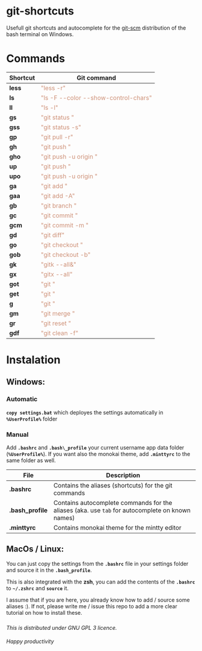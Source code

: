 # git-shortcuts
Usefull git shortcuts and autocomplete for the [git-scm](https://git-scm.com/download/win) distribution of the bash terminal on Windows.


# Commands
**Shortcut** | **Git command**
---          | ---
**less**     | <span style="color: #CE9178">"less -r"</span>
**ls**       | <span style="color: #CE9178"> "ls -F --color --show-control-chars"</span>
**ll**       | <span style="color: #CE9178"> "ls -l"</span>
**gs**       | <span style="color: #CE9178"> "git status "</span>
**gss**      | <span style="color: #CE9178"> "git status -s" </span>
**gp**       | <span style="color: #CE9178"> "git pull -r" </span>
**gh**       | <span style="color: #CE9178"> "git push " </span>
**gho**      | <span style="color: #CE9178"> "git push -u origin " </span>
**up**       | <span style="color: #CE9178"> "git push " </span>
**upo**      | <span style="color: #CE9178"> "git push -u origin " </span>
**ga**       | <span style="color: #CE9178"> "git add " </span>
**gaa**      | <span style="color: #CE9178"> "git add -A" </span>
**gb**       | <span style="color: #CE9178"> "git branch " </span>
**gc**       | <span style="color: #CE9178"> "git commit " </span>
**gcm**      | <span style="color: #CE9178"> "git commit -m " </span>
**gd**       | <span style="color: #CE9178"> "git diff" </span>
**go**       | <span style="color: #CE9178"> "git checkout " </span>
**gob**      | <span style="color: #CE9178"> "git checkout -b" </span>
**gk**       | <span style="color: #CE9178"> "gitk --all&" </span>
**gx**       | <span style="color: #CE9178"> "gitx --all" </span>
**got**      | <span style="color: #CE9178"> "git " </span>
**get**      | <span style="color: #CE9178"> "git " </span>
**g**        | <span style="color: #CE9178"> "git " </span>
**gm**       | <span style="color: #CE9178"> "git merge " </span>
**gr**       | <span style="color: #CE9178"> "git reset " </span>
**gdf**      | <span style="color: #CE9178"> "git clean -f" </span>

# Instalation

## Windows:
### Automatic
**`copy settings.bat`** which deployes the settings automatically in **`%UserProfile%`** folder
### Manual
Add **`.bashrc`** and **`.bash\_profile`** your current username app data folder (**`%UserProfile%`**). If you want also the monokai theme, add **`.minttyrc`** to the same folder as well.


File | Description
--- | ---
**.bashrc** | Contains the aliases (shortcuts) for the git commands
**.bash\_profile** | Contains autocomplete commands for the aliases (aka. use `tab` for autocomplete on known names)
**.minttyrc** | Contains monokai theme for the mintty editor

## MacOs / Linux:
You can just copy the settings from the **`.bashrc`** file in your settings folder and source it in the **`.bash_profile`**.

This is also integrated with the **zsh**, you can add the contents of the **`.bashrc`** to **`~/.zshrc`** and **`source`** it.

I assume that if you are here, you already know how to add / source some aliases :). If not, please write me / issue this repo to add a more clear tutorial on how to install these.

###
*This is distributed under GNU GPL 3 licence.*


####
_*Happy productivity*_
